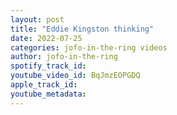 ```yaml
---
layout: post
title: "Eddie Kingston thinking"
date: 2022-07-25
categories: jofo-in-the-ring videos
author: jofo-in-the-ring
spotify_track_id: 
youtube_video_id: BqJmzEOPGDQ
apple_track_id: 
youtube_metadata: 
---
```

